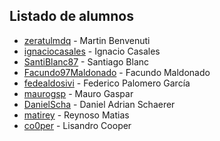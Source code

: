 ﻿## Listado de alumnos

* [zeratulmdq](https://github.com/zeratulmdq) - Martin Benvenuti
* [ignaciocasales](https://github.com/ignaciocasales) - Ignacio Casales
* [SantiBlanc87](https://github.com/SantiBlanc87) - Santiago Blanc
* [Facundo97Maldonado](https://github.com/Facundo97Maldonado) - Facundo Maldonado
* [fedealdosivi](https://github.com/fedealdosivi) - Federico Palomero García
* [maurogsp](https://github.com/maurogsp) - Mauro Gaspar
* [DanielScha](https://github.com/DanielScha) - Daniel Adrian Schaerer
* [matirey](https://github.com/matirey) - Reynoso Matias
* [co0per](https://github.com/co0per) - Lisandro Cooper
